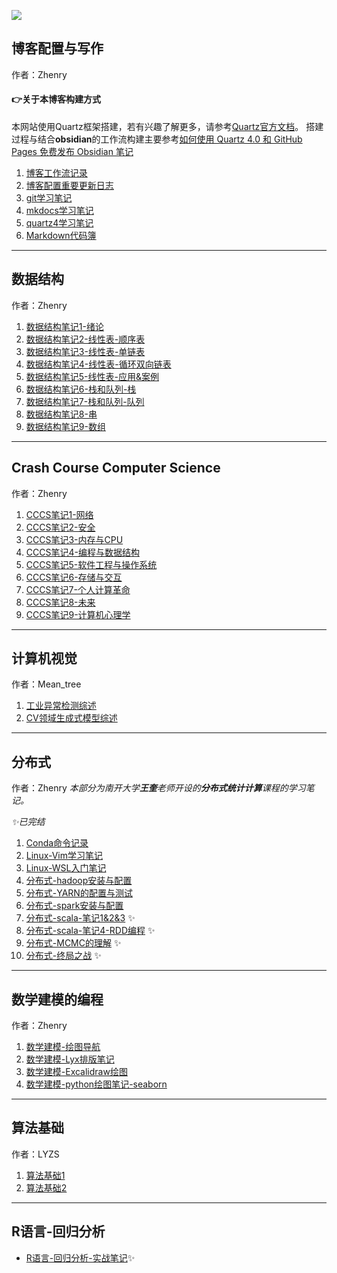 ![](DALL·E%202024-09-10%2023.09.14%20-%20A%20visually%20appealing%20cover%20image%20for%20a%20blog%20or%20website%20focused%20on%20computer%20science%20and%20data%20structures.%20The%20image%20should%20feature%20elements%20such%20as%20comp.webp)
## 博客配置与写作
作者：Zhenry
#### 👉关于本博客构建方式
本网站使用Quartz框架搭建，若有兴趣了解更多，请参考[Quartz官方文档](https://quartz.jzhao.xyz)。
搭建过程与结合**obsidian**的工作流构建主要参考[如何使用 Quartz 4.0 和 GitHub Pages 免费发布 Obsidian 笔记](https://insile.github.io/my-notes/%E7%AC%94%E8%AE%B0/%E5%85%AC%E5%85%B1%E7%AC%94%E8%AE%B0%E5%BA%93/%E5%A6%82%E4%BD%95%E4%BD%BF%E7%94%A8-Quartz-4.0-%E5%92%8C-GitHub-Pages-%E5%85%8D%E8%B4%B9%E5%8F%91%E5%B8%83-Obsidian-%E7%AC%94%E8%AE%B0)

1. [博客工作流记录](博客工作流记录.md)
2. [博客配置重要更新日志](博客配置重要更新日志.md)
3. [git学习笔记](git学习笔记.md)
4. [mkdocs学习笔记](mkdocs学习笔记.md)
5. [quartz4学习笔记](quartz4学习笔记.md)
6. [Markdown代码簿](Markdown代码簿.md)

---
## 数据结构
作者：Zhenry

1. [数据结构笔记1-绪论](数据结构笔记1-绪论.md)
2. [数据结构笔记2-线性表-顺序表](数据结构笔记2-线性表-顺序表.md)
3. [数据结构笔记3-线性表-单链表](数据结构笔记3-线性表-单链表.md)
4. [数据结构笔记4-线性表-循环双向链表](数据结构笔记4-线性表-循环双向链表.md)
5. [数据结构笔记5-线性表-应用&案例](数据结构笔记5-线性表-应用&案例.md)
6. [数据结构笔记6-栈和队列-栈](数据结构笔记6-栈和队列-栈.md) 
7. [数据结构笔记7-栈和队列-队列](数据结构笔记7-栈和队列-队列.md) 
8. [数据结构笔记8-串](数据结构笔记8-串.md) 
9. [数据结构笔记9-数组](数据结构笔记9-数组.md)  

---
## Crash Course Computer Science
作者：Zhenry

1. [CCCS笔记1-网络](CCCS笔记1-网络.md)
2. [CCCS笔记2-安全](CCCS笔记2-安全.md)
3. [CCCS笔记3-内存与CPU](CCCS笔记3-内存与CPU.md)
4. [CCCS笔记4-编程与数据结构](CCCS笔记4-编程与数据结构.md)
5. [CCCS笔记5-软件工程与操作系统](CCCS笔记5-软件工程与操作系统.md)
6. [CCCS笔记6-存储与交互](CCCS笔记6-存储与交互.md)
7. [CCCS笔记7-个人计算革命](CCCS笔记7-个人计算革命.md) 
8. [CCCS笔记8-未来](CCCS笔记8-未来.md) 
9. [CCCS笔记9-计算机心理学](CCCS笔记9-计算机心理学.md) 


---
## 计算机视觉
作者：Mean_tree

1. [工业异常检测综述](工业异常检测综述.md) 
2. [CV领域生成式模型综述](CV领域生成式模型综述.md) 


---
## 分布式
作者：Zhenry
*本部分为南开大学**王奎**老师开设的**分布式统计计算**课程的学习笔记。*

*✨已完结*

1. [Conda命令记录](Conda命令记录.md)
2. [Linux-Vim学习笔记](Linux-Vim学习笔记.md)
3. [Linux-WSL入门笔记](Linux-WSL入门笔记.md)
4. [分布式-hadoop安装与配置](分布式-hadoop安装与配置.md) 
5. [分布式-YARN的配置与测试](分布式-YARN的配置与测试.md)
6. [分布式-spark安装与配置](分布式-spark安装与配置.md) 
7. [分布式-scala-笔记1&2&3](分布式-scala-笔记1&2&3.md) ✨
8. [分布式-scala-笔记4-RDD编程](分布式-scala-笔记4-RDD编程.md) ✨
9. [分布式-MCMC的理解](分布式-MCMC的理解.md) ✨
10. [分布式-终局之战](分布式-终局之战.md) ✨


---
## 数学建模的编程
作者：Zhenry

1. [数学建模-绘图导航](数学建模-绘图导航.md)
2. [数学建模-Lyx排版笔记](数学建模-Lyx排版笔记.md)
3. [数学建模-Excalidraw绘图](数学建模-Excalidraw绘图.md)
4. [数学建模-python绘图笔记-seaborn](数学建模-python绘图笔记-seaborn.md)

---
## 算法基础 
作者：LYZS

1. [算法基础1](算法基础1.md)  
2. [算法基础2](算法基础2.md) 

---

## R语言-回归分析

* [R语言-回归分析-实战笔记](Zhenry的笔记/计算机-集合/R语言-回归分析-实战笔记.md)✨


